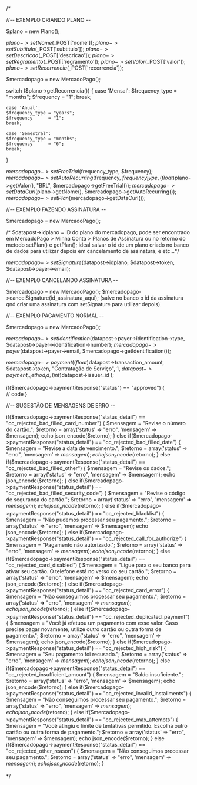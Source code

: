 /*

//-- EXEMPLO CRIANDO PLANO -- 

$plano = new Plano();

$plano->setNome($_POST['nome']);
$plano->setSubtitulo($_POST['subtitulo']);
$plano->setDescricao($_POST['descricao']);
$plano->setRegramento($_POST['regramento']);
$plano->setValor($_POST['valor']);
$plano->setRecorrencia($_POST['recorrencia']);

$mercadopago = new MercadoPago();

switch ($plano->getRecorrencia()) {
    case 'Mensal':
    $frequency_type = "months";
    $frequency      = "1";
    break;
    
    case 'Anual':
    $frequency_type = "years";
    $frequency      = "1";
    break;

    case 'Semestral':
    $frequency_type = "months";
    $frequency      = "6";
    break;
}

$mercadopago->setFreeTrial($frequency_type, $frequency);
$mercadopago->setAutoRecurring($frequency, $frequency_type, (float)$plano->getValor(), "BRL", $mercadopago->getFreeTrial());
$mercadopago->setDataCurl($plano->getNome(), $mercadopago->getAutoRecurring());
$mercadopago->setPlan($mercadopago->getDataCurl());

//-- EXEMPLO FAZENDO ASSINATURA -- 

$mercadopago = new MercadoPago();

/* $datapost->idplano = ID do plano do mercadopago, pode ser encontrado em MercadoPago > Minha Conta > Planos de Assinatura ou no retorno do metodo setPlan() e getPlan(); ideal salvar o id de um plano criado no banco de dados para utilizar depois em cancelamento de assinatura, e etc...*/


$mercadopago->setSignature($datapost->idplano, $datapost->token, $datapost->payer->email);

//-- EXEMPLO CANCELANDO ASSINATURA --

$mercadopago = new MercadoPago();
$mercadopago->cancelSignature(id_assinatura_aqui); (salve no banco o id da assinatura qnd criar uma assinatura com setSignature para utilizar depois)


//-- EXEMPLO PAGAMENTO NORMAL -- 

$mercadopago = new MercadoPago();

$mercadopago->setIdentification($datapost->payer->identification->type, $datapost->payer->identification->number);
$mercadopago->payer($datapost->payer->email, $mercadopago->getIdentification());

$mercadopago->payment(
    (float)$datapost->transaction_amount,
    $datapost->token,
    "Contratação de Serviço",
    1,
    $datapost->payment_method_id,
    (int)$datapost->issuer_id
);

if($mercadopago->paymentResponse("status") == "approved") 
{   
    // code
}

//-- SUGESTÃO DE MENSAGENS DE ERRO --

if($mercadopago->paymentResponse("status_detail") == "cc_rejected_bad_filled_card_number")
{
    $mensagem = "Revise o número do cartão.";
    $retorno = array('status' => "erro", 'mensagem' => $mensagem);
    echo json_encode($retorno);
}
else if($mercadopago->paymentResponse("status_detail") == "cc_rejected_bad_filled_date")
{
    $mensagem = "Revise a data de vencimento.";
    $retorno = array('status' => "erro", 'mensagem' => $mensagem);
    echo json_encode($retorno);
}
else if($mercadopago->paymentResponse("status_detail") == "cc_rejected_bad_filled_other")
{
    $mensagem = "Revise os dados.";
    $retorno = array('status' => "erro", 'mensagem' => $mensagem);
    echo json_encode($retorno);
}
else if($mercadopago->paymentResponse("status_detail") == "cc_rejected_bad_filled_security_code")
{
    $mensagem = "Revise o código de segurança do cartão.";
    $retorno = array('status' => "erro", 'mensagem' => $mensagem);
    echo json_encode($retorno);
}
else if($mercadopago->paymentResponse("status_detail") == "cc_rejected_blacklist")
{
    $mensagem = "Não pudemos processar seu pagamento.";
    $retorno = array('status' => "erro", 'mensagem' => $mensagem);
    echo json_encode($retorno);
}
else if($mercadopago->paymentResponse("status_detail") == "cc_rejected_call_for_authorize")
{
    $mensagem = "Pagamento não autorizado.";
    $retorno = array('status' => "erro", 'mensagem' => $mensagem);
    echo json_encode($retorno);
}
else if($mercadopago->paymentResponse("status_detail") == "cc_rejected_card_disabled")
{
    $mensagem = "Ligue para o seu banco para ativar seu cartão. O telefone está no verso do seu cartão.";
    $retorno = array('status' => "erro", 'mensagem' => $mensagem);
    echo json_encode($retorno);
}
else if($mercadopago->paymentResponse("status_detail") == "cc_rejected_card_error")
{
    $mensagem = "Não conseguimos processar seu pagamento.";
    $retorno = array('status' => "erro", 'mensagem' => $mensagem);
    echo json_encode($retorno);
}
else if($mercadopago->paymentResponse("status_detail") == "cc_rejected_duplicated_payment")
{
    $mensagem = "Você já efetuou um pagamento com esse valor. Caso precise pagar novamente, utilize outro cartão ou outra forma de pagamento.";
    $retorno = array('status' => "erro", 'mensagem' => $mensagem);
    echo json_encode($retorno);
}
else if($mercadopago->paymentResponse("status_detail") == "cc_rejected_high_risk")
{
    $mensagem = "Seu pagamento foi recusado.";
    $retorno = array('status' => "erro", 'mensagem' => $mensagem);
    echo json_encode($retorno);
}
else if($mercadopago->paymentResponse("status_detail") == "cc_rejected_insufficient_amount")
{
    $mensagem = "Saldo insuficiente.";
    $retorno = array('status' => "erro", 'mensagem' => $mensagem);
    echo json_encode($retorno);
}
else if($mercadopago->paymentResponse("status_detail") == "cc_rejected_invalid_installments")
{
    $mensagem = "Não conseguimos processar seu pagamento.";
    $retorno = array('status' => "erro", 'mensagem' => $mensagem);
    echo json_encode($retorno);
}
else if($mercadopago->paymentResponse("status_detail") == "cc_rejected_max_attempts")
{
    $mensagem = "Você atingiu o limite de tentativas permitido. Escolha outro cartão ou outra forma de pagamento.";
    $retorno = array('status' => "erro", 'mensagem' => $mensagem);
    echo json_encode($retorno);
}
else if($mercadopago->paymentResponse("status_detail") == "cc_rejected_other_reason")
{
    $mensagem = "Não conseguimos processar seu pagamento.";
    $retorno = array('status' => "erro", 'mensagem' => $mensagem);
    echo json_encode($retorno);
}

*/

